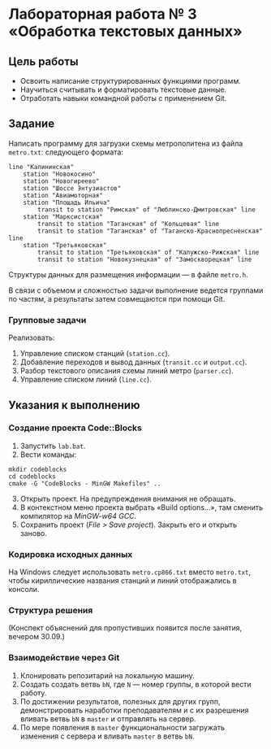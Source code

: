 # Лабораторная работа № 3 «Обработка текстовых данных»

## Цель работы

  * Освоить написание структурированных функциями программ.
  * Научиться считывать и форматировать текстовые данные.
  * Отработать навыки командной работы с применением Git.

## Задание

Написать программу для загрузки схемы метрополитена из файла `metro.txt`:
следующего формата:

```
line "Калининская"
    station "Новокосино"
    station "Новогиреево"
    station "Шоссе Энтузиастов"
    station "Авиамоторная"
    station "Площадь Ильича"
        transit to station "Римская" of "Люблинско-Дмитровская" line
    station "Марксистская"
        transit to station "Таганская" of "Кольцевая" line
        transit to station "Таганская" of "Таганско-Краснопресненская" line
    station "Третьяковская"
        transit to station "Третьяковская" of "Калужско-Рижская" line
        transit to station "Новокузнецкая" of "Замоскворецкая" line
```

Структуры данных для размещения информации — в файле `metro.h`.

В связи с объемом и сложностью задачи выполнение ведется группами по частям,
а результаты затем совмещаются при помощи Git.

### Групповые задачи

Реализовать:

1. Управление списком станций (`station.cc`).
2. Добавление переходов и вывод данных (`transit.cc` и `output.cc`).
3. Разбор текстового описания схемы линий метро (`parser.cc`).
4. Управление списком линий (`line.cc`).

## Указания к выполнению

### Создание проекта Code::Blocks

1. Запустить `lab.bat`.
2. Вести команды:

```
mkdir codeblocks
cd codeblocks
cmake -G "CodeBlocks - MinGW Makefiles" ..
```
3. Открыть проект. На предупреждения внимания не обращать.
4. В контекстном меню проекта выбрать «Build options...»,
   там сменить компилятор на *MinGW-w64 GCC*.
5. Сохранить проект (*File > Save project*). Закрыть его и открыть заново.

### Кодировка исходных данных

На Windows следует использовать `metro.cp866.txt` вместо `metro.txt`,
чтобы кириллические названия станций и линий отображались в консоли.

### Структура решения

(Конспект объяснений для пропустивших появится после занятия, вечером 30.09.)

### Взаимодействие через Git

1. Клонировать репозитарий на локальную машину.
2. Создать создать ветвь `bN`, где `N` — номер группы, в которой вести работу.
3. По достижении результатов, полезных для других групп, демонстрировать
   наработки преподавателям и с их разрешения вливать ветвь `bN` в `master`
   и отправлять на сервер.
4. По мере появления в `master` функциональности загружать изменения с сервера
   и вливать `master` в ветвь `bN`.
